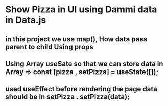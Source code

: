 # Show Pizza in UI using Dammi data in Data.js 
## in this project we use map(), How data pass parent to child Using props 
## Using Array useSate so that we can store data in Array => const [pizza , setPizza] = useState([]);
## used useEffect before rendering the page data should be in setPizza . setPizza(data);

